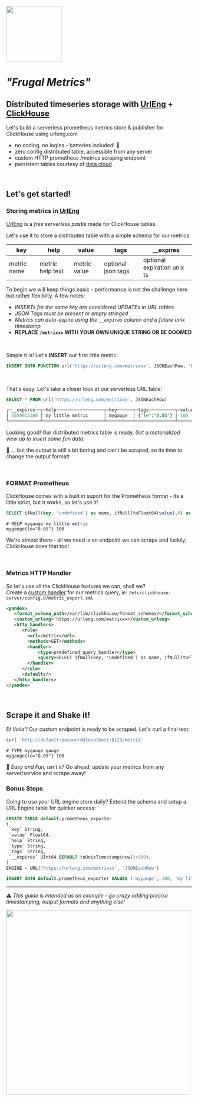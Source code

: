 <img src="https://clickhouse.com/docs/images/logo.svg" width=150 />

# _"Frugal Metrics"_ 
## Distributed timeseries storage with [UrlEng](https://urleng.com) + [ClickHouse](https://clickhouse.com/docs)

Let's build a serverless prometheus metrics store & publisher for ClickHouse using urleng.com

* no coding, no logins - batteries included! :battery:	
* zero config distributed table, accessible from any server
* custom HTTP prometheus /metrics scraping endpoint
* persistent tables courtesy of [deta cloud](https://deta.sh)

<br/>

## Let's get started!

### Storing metrics in [UrlEng](https://urleng.com)


[UrlEng](https://urleng.com) is a _free serverless pastie_ made for ClickHouse tables.<br>

Let's use it to store a distributed table with a simple schema for our metrics:

| key | help | value | tags |  __expires |
|---  |---          |---    |---   |---        |
| metric name | metric help text | metric value | optional json tags | optional expiration unix ts |

To begin we will keep things basic - performance is not the challenge here but rather flexibiity. A few notes:

* _INSERTs for the same key are considered UPDATEs in URL tables_
* _JSON Tags must be present or empty stringed_
* _Metrics can auto-expire using the `__expires` column and a future unix timestamp_
* **REPLACE `/metrixxx` WITH YOUR OWN UNIQUE STRING OR BE DOOMED**

<br/>

Simple it is! Let's **INSERT** our first little metric:

```sql
INSERT INTO FUNCTION url('https://urleng.com/metrixxx', JSONEachRow, 'key String, help String, value Float64, __expire UInt64, tags String') VALUES ('mygauge', 'my little metric', 100, toUnixTimestamp(now()+300), '{"le":"0.05"}')
```

<br/>

That's easy. Let's take a closer look at our serverless URL table:

```sql
SELECT * FROM url('https://urleng.com/metrixxx', JSONEachRow)

┌─__expires──┬─help──────────────────┬─key──────┬─tags──────────┬─value─┐
│ 1659015366 │ my little metric      │ mygauge  │ {"le":"0.05"} │ 100   │
└────────────┴───────────────────────┴──────────┴───────────────┴───────┘

```

Looking good! Our distributed metrics table is ready. _Get a materialized view up to insert some fun data._

:tooth: ... but the output is still a bit boring and can't be scraped, so its time to change the output format!

<br/>

### FORMAT Prometheus
ClickHouse comes with a built in suport for the Prometheus format - its a little strict, but it works, so let's use it!
```sql
SELECT ifNull(key, 'undefined') as name, ifNull(toFloat64(value),0) as value, help as help, CAST(JSONExtractKeysAndValues(replaceAll(ifNull(tags,''), '\'','\"'), 'String'), 'Map(String, String)') as labels FROM url('https://urleng.com/metrixxx', JSONEachRow) FORMAT Prometheus
```
```
# HELP mygauge my little metric
mygauge{le="0.05"} 100

```

<!--

### FORMAT Template

ClickHouse [templates](https://clickhouse.com/docs/en/interfaces/formats/#format-template) can be used to handle custom defined formats based on flexible template definitions.

Let's use it to output _"prometheus looking"_ metrics from our ClickHouse metric queries:

##### ROW Template
- Create a row format template for prometheus in `/var/lib/clickhouse/format_schemas/row_out.format`
```
# HELP ${0:XML} ${1:XML}
# TYPE ${0:XML} gauge
${0:XML}${3:XML} ${2:XML}
```
##### PAGE Template
- Create a page template to display all data in `/var/lib/clickhouse/format_schemas/prom_out.format`

```
${data}
```

- Does it work? Let's execute a test SELECT using `system.metrics`
```sql
SELECT metric, help, value, '' FROM system.metrics ORDER BY value DESC LIMIT 5 FORMAT Template SETTINGS
format_template_resultset = 'prom_out.format', format_template_row = 'row_out.format', format_template_rows_between_delimiter = '\n'
```

```
# HELP MemoryTracking Total amount of memory (bytes) allocated by the server.
# TYPE MemoryTracking gauge
MemoryTracking 1416436388
# HELP MMappedFileBytes Sum size of mmapped file regions.
# TYPE MMappedFileBytes gauge
MMappedFileBytes 460284336
```

##### All together now!
We're ready. Let's query our URL table metrics using our Prometheus output template:

```sql
SELECT key, help, toFloat64(value), tags 
FROM url('https://urleng.com/metrixxx', JSONEachRow)
ORDER BY value DESC LIMIT 5 FORMAT Template SETTINGS
format_template_resultset = 'prom_out.format', format_template_row = 'row_out.format', format_template_rows_between_delimiter = '\n'
```

```
# HELP mygauge my little metric
# TYPE mygauge gauge
mygauge{type="one"} 100
```

-->

We're almost there - all we need is an endpoint we can scrape and luckily, ClickHouse does that too!

<br/>

### Metrics HTTP Handler

So let's use all the ClickHouse features we can, shall we? <br>
Create a [custom handler](https://clickhouse.com/docs/en/interfaces/http#predefined_http_interface) for our metrics query, ie: ```/etc/clickhouse-server/config.d/metric_export.xml```
```xml
<yandex>
   <format_schema_path>/var/lib/clickhouse/format_schemas/</format_schema_path>
   <custom_urleng>'https://urleng.com/metrixxx</custom_urleng>
   <http_handlers>
      <rule>
        <url>/metrix</url>
        <methods>GET</methods>
        <handler>
            <type>predefined_query_handler</type>
            <query>SELECT ifNull(key, 'undefined') as name, ifNull(toFloat64(value),0) as value, help, CAST(JSONExtractKeysAndValues(replaceAll(ifNull(tags,''), '\'','\"'), 'String'), 'Map(String, String)') as labels FROM url(getSetting('custom_urleng'), JSONEachRow) FORMAT Prometheus</query>
        </handler>
      </rule>
      <defaults/>
   </http_handlers>
</yandex>
```

<br/>

## Scrape it and Shake it!
_Et Voila'!_ Our custom endpoint is ready to be scraped. Let's curl a final test:
```bash
curl 'http://default:password@localhost:8123/metrix'
```
```
# TYPE mygauge gauge
mygauge{le="0.05"} 100

```

:postbox: _Easy and Fun, isn't it?_ Go ahead, update your metrics from any server/service and scrape away! 

### Bonus Steps

Going to use your URL engine store daily? Extend the schema and setup a URL Engine table for quicker access:

```sql
CREATE TABLE default.prometheus_exporter
(
 `key` String,
 `value` Float64, 
 `help` String,
 `type` String,
 `tags` String,
 `__expires` UInt64 DEFAULT toUnixTimestamp(now()+300),
)
ENGINE = URL('https://urleng.com/metrixxx', 'JSONEachRow')
 ```
 ```sql
INSERT INTO default.prometheus_exporter VALUES ('mygauge', 100, 'my little metric', 'gauge', '{"le":"0.05"}', toUnixTimestamp(now()+300))
```

----

:warning: _This guide is intended as an example - go crazy adding precise timestamping, output formats and anything else!_

<img src="https://user-images.githubusercontent.com/1423657/181306495-1c6172f2-ade8-4db5-9393-bddc60d132b8.png" width=500 />


<!--
#### INSERT w/ Template

Let's parse a fictional query metric
```
some_metric 42 
```

- Create a row format template in `/opt/ch/row_in.format`

```${name:CSV} ${value:CSV}```
  
- Create a page template in `/opt/ch/prom_out.format`

```${data}```

- Execute a query
```
INSERT INTO UserActivity FORMAT Template SETTINGS
format_template_resultset = '/opt/ch/prom_in.format', format_template_row = '/opt/ch/row_in.format'
```

-->
